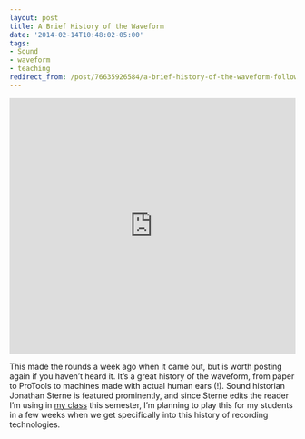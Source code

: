 ```yaml
---
layout: post 
title: A Brief History of the Waveform 
date: '2014-02-14T10:48:02-05:00' 
tags: 
- Sound 
- waveform 
- teaching 
redirect_from: /post/76635926584/a-brief-history-of-the-waveform-follows-the/
---
```


<iframe width="100%" height="450" scrolling="no" frameborder="no" src="https://w.soundcloud.com/player/?url=https%3A//api.soundcloud.com/tracks/132793044&amp;auto_play=false&amp;hide_related=false&amp;show_comments=true&amp;show_user=true&amp;show_reposts=false&amp;visual=true"></iframe>

This made the rounds a week ago when it came out, but is worth posting again if you haven’t heard it. It’s a great history of the waveform, from paper to ProTools to machines made with actual human ears (!). Sound historian Jonathan Sterne is featured prominently, and since Sterne edits the reader I’m using in [my class](http://craigeley.github.io/297c/) this semester, I’m planning to play this for my students in a few weeks when we get specifically into this history of recording technologies.

